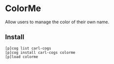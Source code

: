 # ColorMe

Allow users to manage the color of their own name.

## Install

```
[p]cog list carl-cogs
[p]cog install carl-cogs colorme
[p]load colorme
```